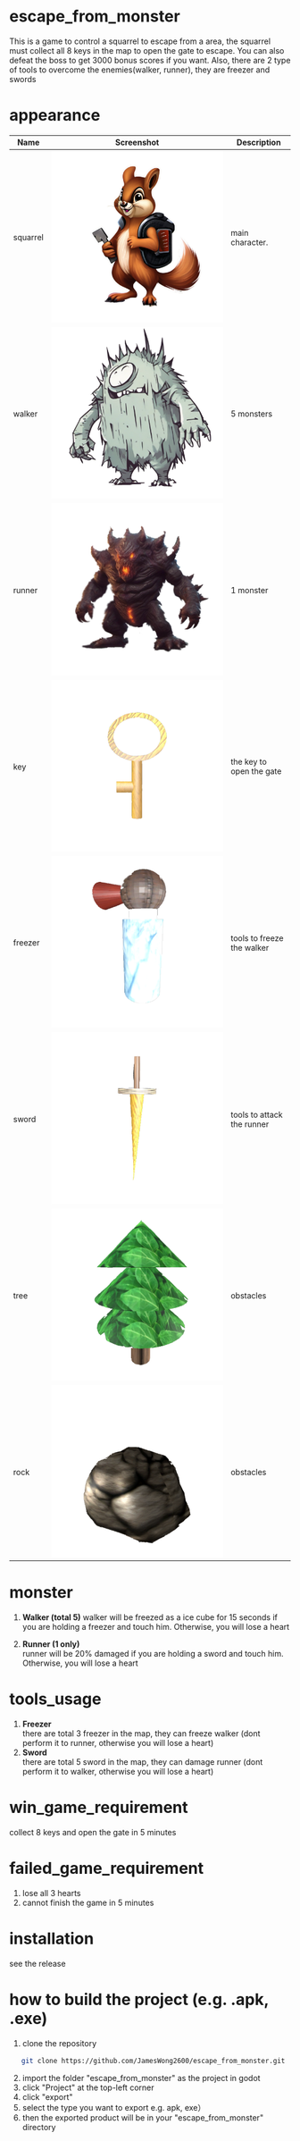 # escape_from_monster
This is a game to control a squarrel to escape from a area,
the squarrel must collect all 8 keys in the map to open the
gate to escape. You can also defeat the boss to get 3000
bonus scores if you want. Also, there are 2 type of tools
to overcome the enemies(walker, runner), they are 
freezer and swords

# appearance

| Name               | Screenshot                                  | Description                      |
|--------------------|---------------------------------------------|----------------------------------|
| squarrel           | ![Timer UI](readme_img/squarrel.png)        | main character.                  |
| walker             | ![Settings Panel](readme_img/walker.png)    | 5 monsters                       |
| runner             | ![Statistics View](readme_img/runner.png)   | 1 monster                        |  
| key                | ![Statistics View](readme_img/key.png)      | the key to open the gate         | 
| freezer            | ![Statistics View](readme_img/freezer.png)  | tools to freeze the walker       | 
| sword              | ![Statistics View](readme_img/sword.png)    | tools to attack the runner       | 
| tree               | ![Statistics View](readme_img/tree.png)     | obstacles                        | 
| rock               | ![Statistics View](readme_img/rock.png)     | obstacles                        | 

# monster
1. **Walker (total 5)** 
    walker will be freezed as a ice cube for 15 seconds if you are 
    holding a freezer and touch him. Otherwise, you will lose a heart 

2. **Runner (1 only)**  
    runner will be 20% damaged if you are holding a sword and touch him.
    Otherwise, you will lose a heart 

# tools_usage
1. **Freezer**  
    there are total 3 freezer in the map, they can freeze walker
    (dont perform it to runner, otherwise you will lose a heart)
2. **Sword**  
    there are total 5 sword in the map, they can damage runner
    (dont perform it to walker, otherwise you will lose a heart)


# win_game_requirement
collect 8 keys and open the gate in 5 minutes

# failed_game_requirement
1. lose all 3 hearts
2. cannot finish the game in 5 minutes

# installation
see the release

# how to build the project (e.g. .apk, .exe)
1. clone the repository
```bash
   git clone https://github.com/JamesWong2600/escape_from_monster.git
```
2. import the folder "escape_from_monster" as the project in godot
3. click "Project" at the top-left corner
4. click "export"
5. select the type you want to export e.g. apk, exe）
6. then the exported product will be in your "escape_from_monster" directory